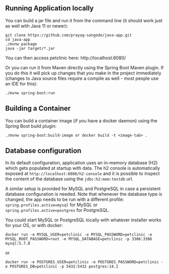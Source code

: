 ## Running Application locally
You can build a jar file and run it from the command line (it should work just as well with Java 11 or newer):


```
git clone https://github.com/prayag-sangode/java-app.git
cd java-app
./mvnw package
java -jar target/*.jar
```

You can then access petclinic here: http://localhost:8080/

Or you can run it from Maven directly using the Spring Boot Maven plugin. If you do this it will pick up changes that you make in the project immediately (changes to Java source files require a compile as well - most people use an IDE for this):

```
./mvnw spring-boot:run
```

## Building a Container

You can build a container image (if you have a docker daemon) using the Spring Boot build plugin:

```
./mvnw spring-boot:build-image or docker build -t <image-tab> .
```

## Database configuration

In its default configuration, application uses an in-memory database (H2) which
gets populated at startup with data. The h2 console is automatically exposed at `http://localhost:8080/h2-console`
and it is possible to inspect the content of the database using the `jdbc:h2:mem:testdb` url.
 
A similar setup is provided for MySQL and PostgreSQL in case a persistent database configuration is needed. Note that whenever the database type is changed, the app needs to be run with a different profile: `spring.profiles.active=mysql` for MySQL or `spring.profiles.active=postgres` for PostgreSQL.

You could start MySQL or PostgreSQL locally with whatever installer works for your OS, or with docker:

```
docker run -e MYSQL_USER=petclinic -e MYSQL_PASSWORD=petclinic -e MYSQL_ROOT_PASSWORD=root -e MYSQL_DATABASE=petclinic -p 3306:3306 mysql:5.7.8
```

or

```
docker run -e POSTGRES_USER=petclinic -e POSTGRES_PASSWORD=petclinic -e POSTGRES_DB=petclinic -p 5432:5432 postgres:14.1
```


